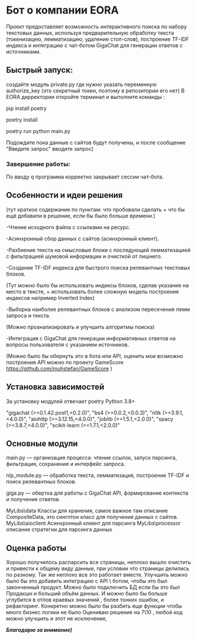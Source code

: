 # Бот о компании EORA
Проект предоставляет возможность интерактивного поиска по набору текстовых данных, используя предварительную обработку текста (токенизацию, лемматизацию, удаление стоп-слов), построение TF-IDF индекса и интеграцию с чат-ботом GigaChat для генерации ответов с источниками.

## Быстрый запуск:
создайте модуль private.py где нужно указать переменную authorize_key (это секретный токен, поэтому в репозитории его нет)
В EORA дирректории откройте терминал и выполните команды :

pip install poetry

poetry install

poetry run python main.py


Подождите пока данные с сайтов будут получены, и после сообщение "Введите запрос" вводите запрос)

### Завершение работы:
По вводу q программа корректно закрывает сессии чат-бота.

## Особенности и идеи решения 
(тут краткое содержание по пунктам: что пробовали сделать  + что бы ещё добавили в решение, если бы было больше времени.)

-Чтение исходного файла с ссылками на ресурс.

-Асинхронный сбор данных с сайтов (асинхронный клиент).

-Разбиение текста на смысловые блоки с последующей лемматизацией с фильтрацией шумовой информации и очисткой от лишнего.

-Создание TF-IDF индекса для быстрого поиска релевантных текстовых блоков.

(Тут можно было бы использовать индексы блоков, сделав указание на место в тексте, + использовать более сложную модель построения индексов например Inverted Index)

-Выборка наиболее релевантных блоков с анализом пересечения лемм запроса и текста.

(Можно проанализировать и улучшить алгоритмы поиска)

-Интеграция с GigaChat для генерации информативных ответов на вопросы пользователя с указанием источников.

(Можно было бы обернуть это в бота или API, оценить мои возможно построения API можно по проекту GameScore
https://github.com/muhstefan/GameScore )


## Установка зависимостей
За установку модулей отвечает poetry
Python 3.8+

"gigachat (>=0.1.42.post1,<0.2.0)",
"bs4 (>=0.0.2,<0.0.3)",
"nltk (>=3.9.1,<4.0.0)",
"aiohttp (>=3.12.15,<4.0.0)",
"joblib (>=1.5.1,<2.0.0)",
"spacy (>=3.8.7,<4.0.0)",
"scikit-learn (>=1.7.1,<2.0.0)"


## Основные модули
main.py — организация процесса: чтение ссылок, запуск парсинга, фильтрация, сохранение и интерфейс запроса.

nlp_module.py — обработка текста, лемматизация, построение TF-IDF и поиск релевантных блоков.

giga.py — обертка для работы с GigaChat API, формирование контекста и получение ответов.

MyLibs\data Классы для хранения, самое важное там описание CompositeData, это синглтон класс для получения данных с сайтов.
MyLibs\aioclient Асинхронный клиент для парсинга
MyLibs\processor описание стратегии для парсинга данных


## Оценка работы
Хорошо получилось распарсить все страницы, неплохо вышло очистить и привести к общему виду данные, при условии что страницы делились по разному. Так же неплохо все это работает вместе.
Улучшить можно было бы это добавить интеграцию с API \ ботом, чтобы это был законченный продукт. Можно было подключить БД если бы это был Продакшн и больший объём данных. И можно было бы больше углубится в отлов краевых значений , более тонких ошибок, и рефакторинг. Конкретно можно было бы разбить еще функции чтобы много бизнес логики не было
Оцениваю решение на 7\10 , любой код можно улучшить и этот не исключение,

***Благодарю за внимание)***
